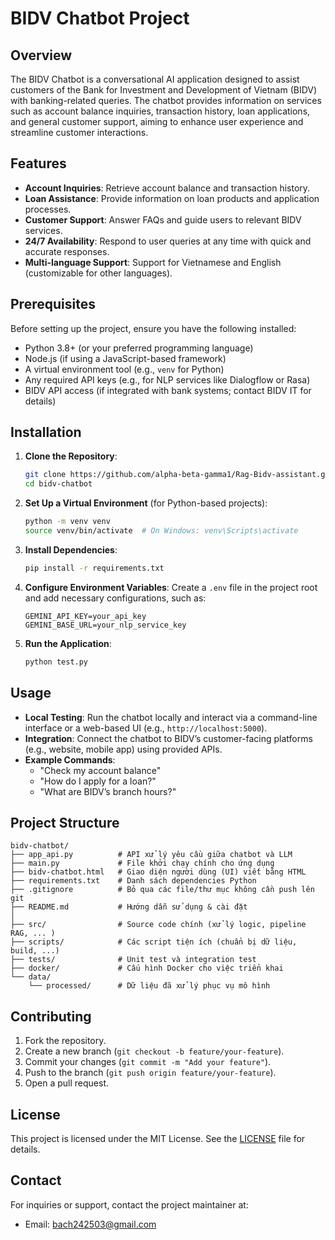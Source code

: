 # BIDV Chatbot Project

## Overview
The BIDV Chatbot is a conversational AI application designed to assist customers of the Bank for Investment and Development of Vietnam (BIDV) with banking-related queries. The chatbot provides information on services such as account balance inquiries, transaction history, loan applications, and general customer support, aiming to enhance user experience and streamline customer interactions.

## Features
- **Account Inquiries**: Retrieve account balance and transaction history.
- **Loan Assistance**: Provide information on loan products and application processes.
- **Customer Support**: Answer FAQs and guide users to relevant BIDV services.
- **24/7 Availability**: Respond to user queries at any time with quick and accurate responses.
- **Multi-language Support**: Support for Vietnamese and English (customizable for other languages).

## Prerequisites
Before setting up the project, ensure you have the following installed:
- Python 3.8+ (or your preferred programming language)
- Node.js (if using a JavaScript-based framework)
- A virtual environment tool (e.g., `venv` for Python)
- Any required API keys (e.g., for NLP services like Dialogflow or Rasa)
- BIDV API access (if integrated with bank systems; contact BIDV IT for details)

## Installation
1. **Clone the Repository**:
   ```bash
   git clone https://github.com/alpha-beta-gamma1/Rag-Bidv-assistant.git
   cd bidv-chatbot
   ```

2. **Set Up a Virtual Environment** (for Python-based projects):
   ```bash
   python -m venv venv
   source venv/bin/activate  # On Windows: venv\Scripts\activate
   ```

3. **Install Dependencies**:
   ```bash
   pip install -r requirements.txt
   ```

4. **Configure Environment Variables**:
   Create a `.env` file in the project root and add necessary configurations, such as:
   ```plaintext
   GEMINI_API_KEY=your_api_key
   GEMINI_BASE_URL=your_nlp_service_key
   ```

5. **Run the Application**:
   ```bash
   python test.py
   ```

## Usage
- **Local Testing**: Run the chatbot locally and interact via a command-line interface or a web-based UI (e.g., `http://localhost:5000`).
- **Integration**: Connect the chatbot to BIDV’s customer-facing platforms (e.g., website, mobile app) using provided APIs.
- **Example Commands**:
  - "Check my account balance"
  - "How do I apply for a loan?"
  - "What are BIDV’s branch hours?"

## Project Structure
```
bidv-chatbot/
├── app_api.py          # API xử lý yêu cầu giữa chatbot và LLM
├── main.py             # File khởi chạy chính cho ứng dụng
├── bidv-chatbot.html   # Giao diện người dùng (UI) viết bằng HTML
├── requirements.txt    # Danh sách dependencies Python
├── .gitignore          # Bỏ qua các file/thư mục không cần push lên git
├── README.md           # Hướng dẫn sử dụng & cài đặt
│
├── src/                # Source code chính (xử lý logic, pipeline RAG, ... )
├── scripts/            # Các script tiện ích (chuẩn bị dữ liệu, build, ...)
├── tests/              # Unit test và integration test
├── docker/             # Cấu hình Docker cho việc triển khai
└── data/
    └── processed/      # Dữ liệu đã xử lý phục vụ mô hình
```

## Contributing
1. Fork the repository.
2. Create a new branch (`git checkout -b feature/your-feature`).
3. Commit your changes (`git commit -m "Add your feature"`).
4. Push to the branch (`git push origin feature/your-feature`).
5. Open a pull request.

## License
This project is licensed under the MIT License. See the [LICENSE](LICENSE) file for details.

## Contact
For inquiries or support, contact the project maintainer at:
- Email: bach242503@gmail.com